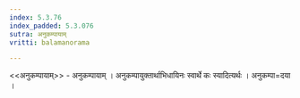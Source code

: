 ```yaml
---
index: 5.3.76
index_padded: 5.3.076
sutra: अनुकम्पायाम्
vritti: balamanorama

---
```

<<अनुकम्पायाम्>> - अनुकम्पायाम् । अनुकम्पायुक्तार्थाभिधायिनः स्वार्थे कः स्यादित्यर्थः । अनुकम्पा=दया ।
